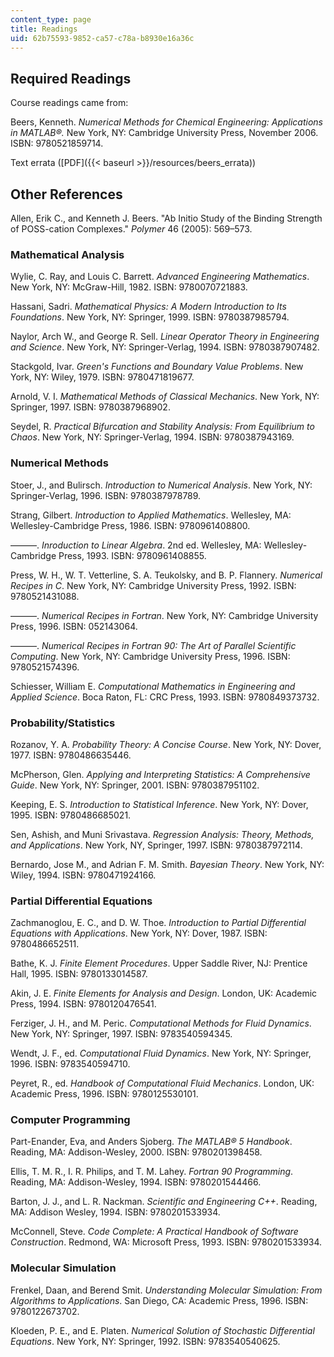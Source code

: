 ```yaml
---
content_type: page
title: Readings
uid: 62b75593-9852-ca57-c78a-b8930e16a36c
---
```


Required Readings
-----------------

Course readings came from:

Beers, Kenneth. _Numerical Methods for Chemical Engineering: Applications in MATLAB®._ New York, NY: Cambridge University Press, November 2006. ISBN: 9780521859714.

Text errata ([PDF]({{< baseurl >}}/resources/beers_errata))

Other References
----------------

Allen, Erik C., and Kenneth J. Beers. "Ab Initio Study of the Binding Strength of POSS-cation Complexes." _Polymer_ 46 (2005): 569–573.

### Mathematical Analysis

Wylie, C. Ray, and Louis C. Barrett. _Advanced Engineering Mathematics_. New York, NY: McGraw-Hill, 1982. ISBN: 9780070721883.

Hassani, Sadri. _Mathematical Physics: A Modern Introduction to Its Foundations_. New York, NY: Springer, 1999. ISBN: 9780387985794.

Naylor, Arch W., and George R. Sell. _Linear Operator Theory in Engineering and Science_. New York, NY: Springer-Verlag, 1994. ISBN: 9780387907482.

Stackgold, Ivar. _Green's Functions and Boundary Value Problems_. New York, NY: Wiley, 1979. ISBN: 9780471819677.

Arnold, V. I. _Mathematical Methods of Classical Mechanics_. New York, NY: Springer, 1997. ISBN: 9780387968902.

Seydel, R. _Practical Bifurcation and Stability Analysis: From Equilibrium to Chaos_. New York, NY: Springer-Verlag, 1994. ISBN: 9780387943169.

### Numerical Methods

Stoer, J., and Bulirsch. _Introduction to Numerical Analysis_. New York, NY: Springer-Verlag, 1996. ISBN: 9780387978789.

Strang, Gilbert. _Introduction to Applied Mathematics_. Wellesley, MA: Wellesley-Cambridge Press, 1986. ISBN: 9780961408800.

———. _Inroduction to Linear Algebra_. 2nd ed. Wellesley, MA: Wellesley-Cambridge Press, 1993. ISBN: 9780961408855.

Press, W. H., W. T. Vetterline, S. A. Teukolsky, and B. P. Flannery. _Numerical Recipes in C_. New York, NY: Cambridge University Press, 1992. ISBN: 9780521431088.

———. _Numerical Recipes in Fortran_. New York, NY: Cambridge University Press, 1996. ISBN: 052143064.

———. _Numerical Recipes in Fortran 90: The Art of Parallel Scientific Computing_. New York, NY: Cambridge University Press, 1996. ISBN: 9780521574396.

Schiesser, William E. _Computational Mathematics in Engineering and Applied Science_. Boca Raton, FL: CRC Press, 1993. ISBN: 9780849373732.

### Probability/Statistics

Rozanov, Y. A. _Probability Theory: A Concise Course_. New York, NY: Dover, 1977. ISBN: 9780486635446.

McPherson, Glen. _Applying and Interpreting Statistics: A Comprehensive Guide_. New York, NY: Springer, 2001. ISBN: 9780387951102.

Keeping, E. S. _Introduction to Statistical Inference_. New York, NY: Dover, 1995. ISBN: 9780486685021.

Sen, Ashish, and Muni Srivastava. _Regression Analysis: Theory, Methods, and Applications_. New York, NY, Springer, 1997. ISBN: 9780387972114.

Bernardo, Jose M., and Adrian F. M. Smith. _Bayesian Theory_. New York, NY: Wiley, 1994. ISBN: 9780471924166.

### Partial Differential Equations

Zachmanoglou, E. C., and D. W. Thoe. _Introduction to Partial Differential Equations with Applications_. New York, NY: Dover, 1987. ISBN: 9780486652511.

Bathe, K. J. _Finite Element Procedures_. Upper Saddle River, NJ: Prentice Hall, 1995. ISBN: 9780133014587.

Akin, J. E. _Finite Elements for Analysis and Design_. London, UK: Academic Press, 1994. ISBN: 9780120476541.

Ferziger, J. H., and M. Peric. _Computational Methods for Fluid Dynamics_. New York, NY: Springer, 1997. ISBN: 9783540594345.

Wendt, J. F., ed. _Computational Fluid Dynamics_. New York, NY: Springer, 1996. ISBN: 9783540594710.

Peyret, R., ed. _Handbook of Computational Fluid Mechanics_. London, UK: Academic Press, 1996. ISBN: 9780125530101.

### Computer Programming

Part-Enander, Eva, and Anders Sjoberg. _The MATLAB® 5 Handbook_. Reading, MA: Addison-Wesley, 2000. ISBN: 9780201398458.

Ellis, T. M. R., I. R. Philips, and T. M. Lahey. _Fortran 90 Programming_. Reading, MA: Addison-Wesley, 1994. ISBN: 9780201544466.

Barton, J. J., and L. R. Nackman. _Scientific and Engineering C++_. Reading, MA: Addison Wesley, 1994. ISBN: 9780201533934.

McConnell, Steve. _Code Complete: A Practical Handbook of Software Construction_. Redmond, WA: Microsoft Press, 1993. ISBN: 9780201533934.

### Molecular Simulation

Frenkel, Daan, and Berend Smit. _Understanding Molecular Simulation: From Algorithms to Applications_. San Diego, CA: Academic Press, 1996. ISBN: 9780122673702.

Kloeden, P. E., and E. Platen. _Numerical Solution of Stochastic Differential Equations_. New York, NY: Springer, 1992. ISBN: 9783540540625.